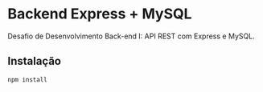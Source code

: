 # Backend Express + MySQL

Desafio de Desenvolvimento Back-end I: API REST com Express e MySQL.

## Instalação

```bash
npm install
